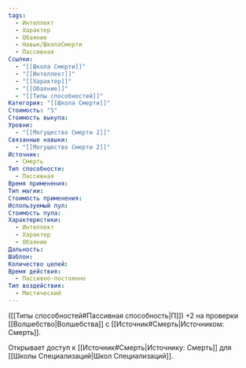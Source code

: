 ```yaml
---
tags:
  - Интеллект
  - Характер
  - Обаяние
  - Навык/ШколаСмерти
  - Пассивная
Ссылки:
  - "[[Школа Смерти]]"
  - "[[Интеллект]]"
  - "[[Характер]]"
  - "[[Обаяние]]"
  - "[[Типы способностей]]"
Категория: "[[Школа Смерти]]"
Стоимость: "5"
Стоимость выкупа: 
Уровни:
  - "[[Могущество Смерти 2]]"
Связанные навыки:
  - "[[Могущество Смерти 2]]"
Источник:
  - Смерть
Тип способности:
  - Пассивная
Время применения: 
Тип магии: 
Стоимость применения: 
Используемый пул: 
Стоимость пула: 
Характеристики:
  - Интеллект
  - Характер
  - Обаяние
Дальность: 
Шаблон: 
Количество целей: 
Время действия:
  - Пассивно-постоянно
Тип воздействия:
  - Мистический
---
```

([[Типы способностей#Пассивная способность|П]]) +2 на проверки [[Волшебство|Волшебства]] с [[Источник#Смерть|Источником: Смерть]].

Открывает доступ к [[Источник#Смерть|Источнику: Смерть]] для [[Школы Специализаций|Школ Специализаций]]. 